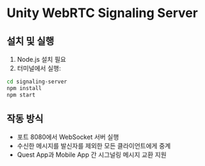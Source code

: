 # Unity WebRTC Signaling Server

## 설치 및 실행

1. Node.js 설치 필요
2. 터미널에서 실행:
```bash
cd signaling-server
npm install
npm start
```

## 작동 방식
- 포트 8080에서 WebSocket 서버 실행
- 수신한 메시지를 발신자를 제외한 모든 클라이언트에게 중계
- Quest App과 Mobile App 간 시그널링 메시지 교환 지원
